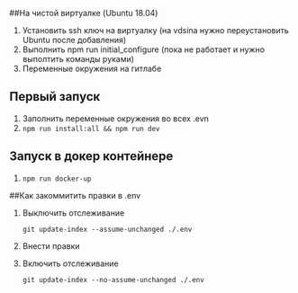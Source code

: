 ##На чистой виртуалке (Ubuntu 18.04)
1. Установить ssh ключ на виртуалку (на vdsina нужно переустановить Ubuntu после добавления)
1. Выполнить npm run initial_configure (пока не работает и нужно выполтить команды руками)
1. Переменные окружения на гитлабе

## Первый запуск

1. Заполнить переменные окружения во всех .evn
1. `npm run install:all && npm run dev`

## Запуск в докер контейнере
1. `npm run docker-up`

##Как закоммитить правки в .env
1. Выключить отслеживание

    `git update-index --assume-unchanged ./.env`

1. Внести правки

1. Включить отслеживание

    `git update-index --no-assume-unchanged ./.env`

